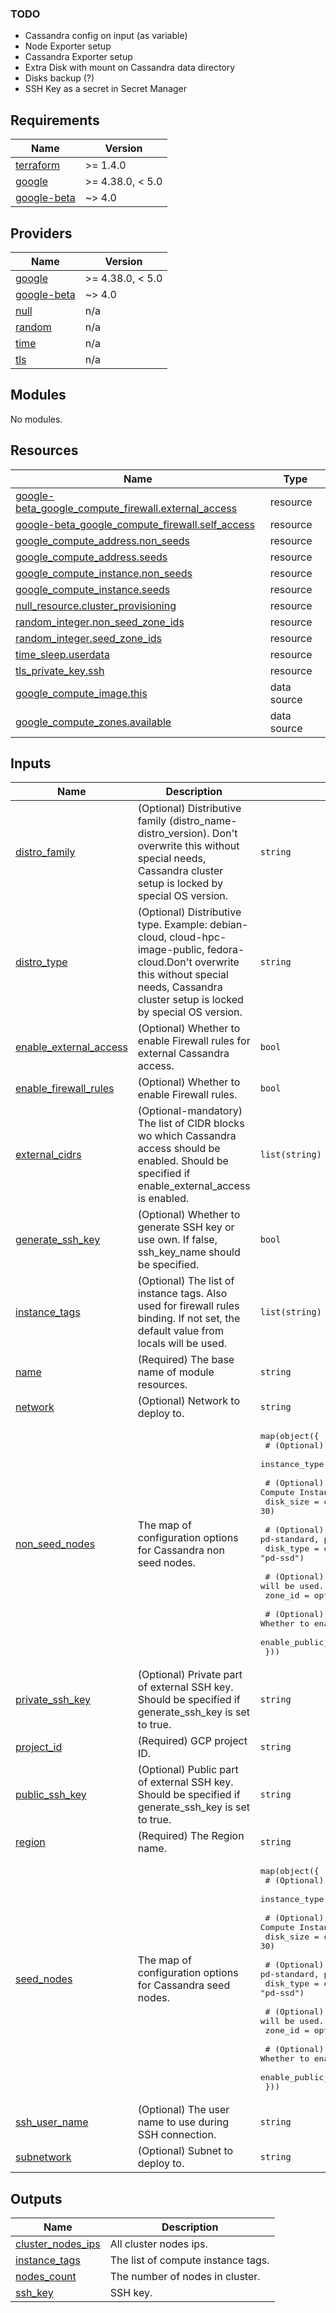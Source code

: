 ### TODO

- Cassandra config on input (as variable)
- Node Exporter setup
- Cassandra Exporter setup
- Extra Disk with mount on Cassandra data directory
- Disks backup (?)
- SSH Key as a secret in Secret Manager

<!-- BEGIN_TF_DOCS -->
## Requirements

| Name | Version |
|------|---------|
| <a name="requirement_terraform"></a> [terraform](#requirement\_terraform) | >= 1.4.0 |
| <a name="requirement_google"></a> [google](#requirement\_google) | >= 4.38.0, < 5.0 |
| <a name="requirement_google-beta"></a> [google-beta](#requirement\_google-beta) | ~> 4.0 |

## Providers

| Name | Version |
|------|---------|
| <a name="provider_google"></a> [google](#provider\_google) | >= 4.38.0, < 5.0 |
| <a name="provider_google-beta"></a> [google-beta](#provider\_google-beta) | ~> 4.0 |
| <a name="provider_null"></a> [null](#provider\_null) | n/a |
| <a name="provider_random"></a> [random](#provider\_random) | n/a |
| <a name="provider_time"></a> [time](#provider\_time) | n/a |
| <a name="provider_tls"></a> [tls](#provider\_tls) | n/a |

## Modules

No modules.

## Resources

| Name | Type |
|------|------|
| [google-beta_google_compute_firewall.external_access](https://registry.terraform.io/providers/hashicorp/google-beta/latest/docs/resources/google_compute_firewall) | resource |
| [google-beta_google_compute_firewall.self_access](https://registry.terraform.io/providers/hashicorp/google-beta/latest/docs/resources/google_compute_firewall) | resource |
| [google_compute_address.non_seeds](https://registry.terraform.io/providers/hashicorp/google/latest/docs/resources/compute_address) | resource |
| [google_compute_address.seeds](https://registry.terraform.io/providers/hashicorp/google/latest/docs/resources/compute_address) | resource |
| [google_compute_instance.non_seeds](https://registry.terraform.io/providers/hashicorp/google/latest/docs/resources/compute_instance) | resource |
| [google_compute_instance.seeds](https://registry.terraform.io/providers/hashicorp/google/latest/docs/resources/compute_instance) | resource |
| [null_resource.cluster_provisioning](https://registry.terraform.io/providers/hashicorp/null/latest/docs/resources/resource) | resource |
| [random_integer.non_seed_zone_ids](https://registry.terraform.io/providers/hashicorp/random/latest/docs/resources/integer) | resource |
| [random_integer.seed_zone_ids](https://registry.terraform.io/providers/hashicorp/random/latest/docs/resources/integer) | resource |
| [time_sleep.userdata](https://registry.terraform.io/providers/hashicorp/time/latest/docs/resources/sleep) | resource |
| [tls_private_key.ssh](https://registry.terraform.io/providers/hashicorp/tls/latest/docs/resources/private_key) | resource |
| [google_compute_image.this](https://registry.terraform.io/providers/hashicorp/google/latest/docs/data-sources/compute_image) | data source |
| [google_compute_zones.available](https://registry.terraform.io/providers/hashicorp/google/latest/docs/data-sources/compute_zones) | data source |

## Inputs

| Name | Description | Type | Default | Required |
|------|-------------|------|---------|:--------:|
| <a name="input_distro_family"></a> [distro\_family](#input\_distro\_family) | (Optional) Distributive family (distro\_name-distro\_version). Don't overwrite this without special needs, Cassandra cluster setup is locked by special OS version. | `string` | `"ubuntu-2204-lts"` | no |
| <a name="input_distro_type"></a> [distro\_type](#input\_distro\_type) | (Optional) Distributive type. Example: debian-cloud, cloud-hpc-image-public, fedora-cloud.Don't overwrite this without special needs, Cassandra cluster setup is locked by special OS version. | `string` | `"ubuntu-os-cloud"` | no |
| <a name="input_enable_external_access"></a> [enable\_external\_access](#input\_enable\_external\_access) | (Optional) Whether to enable Firewall rules for external Cassandra access. | `bool` | `true` | no |
| <a name="input_enable_firewall_rules"></a> [enable\_firewall\_rules](#input\_enable\_firewall\_rules) | (Optional) Whether to enable Firewall rules. | `bool` | `true` | no |
| <a name="input_external_cidrs"></a> [external\_cidrs](#input\_external\_cidrs) | (Optional-mandatory) The list of CIDR blocks wo which Cassandra access should be enabled. Should be specified if enable\_external\_access is enabled. | `list(string)` | `[]` | no |
| <a name="input_generate_ssh_key"></a> [generate\_ssh\_key](#input\_generate\_ssh\_key) | (Optional) Whether to generate SSH key or use own. If false, ssh\_key\_name should be specified. | `bool` | `true` | no |
| <a name="input_instance_tags"></a> [instance\_tags](#input\_instance\_tags) | (Optional) The list of instance tags. Also used for firewall rules binding. If not set, the default value from locals will be used. | `list(string)` | `null` | no |
| <a name="input_name"></a> [name](#input\_name) | (Required) The base name of module resources. | `string` | n/a | yes |
| <a name="input_network"></a> [network](#input\_network) | (Optional) Network to deploy to. | `string` | `"default"` | no |
| <a name="input_non_seed_nodes"></a> [non\_seed\_nodes](#input\_non\_seed\_nodes) | The map of configuration options for Cassandra non seed nodes. | <pre>map(object({<br>    # (Optional) Instance (machine) type.<br>    instance_type = optional(string, "e2-medium")<br><br>    # (Optional) Compute Instance boot disk size.<br>    disk_size = optional(number, 30)<br><br>    # (Optional) Compute Instance boot disk type. Such as pd-standard, pd-balanced or pd-ssd.<br>    disk_type = optional(string, "pd-ssd")<br><br>    # (Optional) The AZ ID. If not specified random AZ will be used.<br>    zone_id = optional(string)<br><br>    # (Optional) Whether to enable public IP address fro the instance.<br>    enable_public_ip = optional(bool, true)<br>  }))</pre> | `{}` | no |
| <a name="input_private_ssh_key"></a> [private\_ssh\_key](#input\_private\_ssh\_key) | (Optional) Private part of external SSH key. Should be specified if generate\_ssh\_key is set to true. | `string` | `null` | no |
| <a name="input_project_id"></a> [project\_id](#input\_project\_id) | (Required) GCP project ID. | `string` | n/a | yes |
| <a name="input_public_ssh_key"></a> [public\_ssh\_key](#input\_public\_ssh\_key) | (Optional) Public part of external SSH key. Should be specified if generate\_ssh\_key is set to true. | `string` | `null` | no |
| <a name="input_region"></a> [region](#input\_region) | (Required) The Region name. | `string` | n/a | yes |
| <a name="input_seed_nodes"></a> [seed\_nodes](#input\_seed\_nodes) | The map of configuration options for Cassandra seed nodes. | <pre>map(object({<br>    # (Optional) Instance (machine) type.<br>    instance_type = optional(string, "e2-medium")<br><br>    # (Optional) Compute Instance boot disk size.<br>    disk_size = optional(number, 30)<br><br>    # (Optional) Compute Instance boot disk type. Such as pd-standard, pd-balanced or pd-ssd.<br>    disk_type = optional(string, "pd-ssd")<br><br>    # (Optional) The AZ ID. If not specified random AZ will be used.<br>    zone_id = optional(string)<br><br>    # (Optional) Whether to enable public IP address fro the instance.<br>    enable_public_ip = optional(bool, true)<br>  }))</pre> | <pre>{<br>  "s1": {}<br>}</pre> | no |
| <a name="input_ssh_user_name"></a> [ssh\_user\_name](#input\_ssh\_user\_name) | (Optional) The user name to use during SSH connection. | `string` | `"root"` | no |
| <a name="input_subnetwork"></a> [subnetwork](#input\_subnetwork) | (Optional) Subnet to deploy to. | `string` | `"default"` | no |

## Outputs

| Name | Description |
|------|-------------|
| <a name="output_cluster_nodes_ips"></a> [cluster\_nodes\_ips](#output\_cluster\_nodes\_ips) | All cluster nodes ips. |
| <a name="output_instance_tags"></a> [instance\_tags](#output\_instance\_tags) | The list of compute instance tags. |
| <a name="output_nodes_count"></a> [nodes\_count](#output\_nodes\_count) | The number of nodes in cluster. |
| <a name="output_ssh_key"></a> [ssh\_key](#output\_ssh\_key) | SSH key. |
<!-- END_TF_DOCS -->